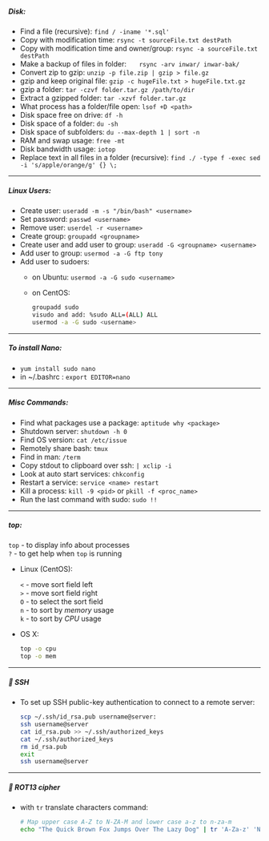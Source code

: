 ##### Disk:

- Find a file (recursive): `find / -iname '*.sql'`
- Copy with modification time: `rsync -t sourceFile.txt destPath`
- Copy with modification time and owner/group: `rsync -a sourceFile.txt destPath`
- Make a backup of files in folder: `	rsync -arv inwar/ inwar-bak/`
- Convert zip to gzip: `unzip -p file.zip | gzip > file.gz`
- gzip and keep original file: `gzip -c hugeFile.txt > hugeFile.txt.gz`
- gzip a folder: `tar -czvf folder.tar.gz /path/to/dir`
- Extract a gzipped folder: `tar -xzvf folder.tar.gz`
- What process has a folder/file open: `lsof +D <path>`
- Disk space free on drive: `df -h`
- Disk space of a folder: `du -sh`
- Disk space of subfolders: `du --max-depth 1 | sort -n`
- RAM and swap usage: `free -mt`
- Disk bandwidth usage: `iotop`
- Replace text in all files in a folder (recursive):
	`find ./ -type f -exec sed -i 's/apple/orange/g' {} \;`


---

##### Linux Users:

- Create user: `useradd -m -s "/bin/bash" <username>`
- Set password: `passwd <username>`
- Remove user: `userdel -r <username>`
- Create group:	`groupadd <groupname>`
- Create user and add user to group: `useradd -G <groupname> <username>`
- Add user to group: `usermod -a -G ftp tony`
- Add user to sudoers:
	- on Ubuntu:
		`usermod -a -G sudo <username>`
	- on CentOS:

		```bash
		groupadd sudo
		visudo and add: %sudo ALL=(ALL) ALL
		usermod -a -G sudo <username>
		```
---

##### To install Nano:

- `yum install sudo nano`
- in ~/.bashrc : `export EDITOR=nano`

---

##### Misc Commands:

- Find what packages use a package: `aptitude why <package>`
- Shutdown server: `shutdown -h 0`
- Find OS version: `cat /etc/issue`
- Remotely share bash: `tmux`
- Find in man: `/term`
- Copy stdout to clipboard over ssh: `| xclip -i`
- Look at auto start services: `chkconfig`
- Restart a service: `service <name> restart`
- Kill a process: `kill -9 <pid>` or `pkill -f <proc_name>`
- Run the last command with sudo: `sudo !!`

---

##### top:

`top` - to display info about processes  
`?`  - to get help when `top` is running  

- Linux (CentOS):

	`<` - move sort field left  
	`>` - move sort field right  
	`O` - to select the sort field  
	`n` - to sort by _memory_ usage  
	`k` - to sort by _CPU_ usage  

- OS X:

	```bash
	top -o cpu
	top -o mem
	```

---

##### :key: SSH

- To set up SSH public-key authentication to connect to a remote server:

	```bash
	scp ~/.ssh/id_rsa.pub username@server:
	ssh username@server
	cat id_rsa.pub >> ~/.ssh/authorized_keys
	cat ~/.ssh/authorized_keys
	rm id_rsa.pub
	exit
	ssh username@server
	```

---

##### :key: ROT13 cipher 

- with `tr` translate characters command:

	```bash
	# Map upper case A-Z to N-ZA-M and lower case a-z to n-za-m
	echo "The Quick Brown Fox Jumps Over The Lazy Dog" | tr 'A-Za-z' 'N-ZA-Mn-za-m'
	```